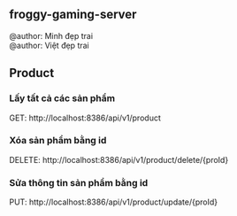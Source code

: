 ## froggy-gaming-server

@author: Minh đẹp trai <br/>
@author: Việt đẹp trai

## Product

### Lấy tất cả các sản phẩm

GET: http://localhost:8386/api/v1/product

### Xóa sản phẩm bằng id

DELETE: http://localhost:8386/api/v1/product/delete/{proId}

### Sửa thông tin sản phẩm bằng id

PUT: http://localhost:8386/api/v1/product/update/{proId}
